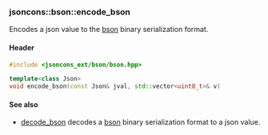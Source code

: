 ### jsoncons::bson::encode_bson

Encodes a json value to the [bson](http://bsonspec.org/) binary serialization format.

#### Header
```c++
#include <jsoncons_ext/bson/bson.hpp>

template<class Json>
void encode_bson(const Json& jval, std::vector<uint8_t>& v)
```

#### See also

- [decode_bson](decode_bson) decodes a [bson](http://bsonspec.org/) binary serialization format to a json value.

